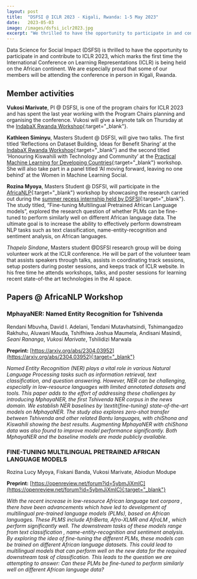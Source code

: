 ```yaml
---
layout: post
title:  "DSFSI @ ICLR 2023 - Kigali, Rwanda: 1-5 May 2023"
date:   2023-05-03
image: /images/dsfsi_iclr2023.jpg
excerpt: "We thrilled to have the opportunity to participate in and contribute to ICLR 2023 in Kigali"
---
```


Data Science for Social Impact (DSFSI) is thrilled to have the opportunity to participate in and contribute to ICLR 2023, which marks the first time the International Conference on Learning Representations (ICLR) is being held on the African continent. We are especially proud that some of our members will be attending the conference in person in Kigali, Rwanda.

## Member activities 

**Vukosi Marivate**, PI @ DSFSI, is one of the program chairs for ICLR 2023 and has spent the last year working with the Program Chairs planning and organising the conference. Vukosi will give a keynote talk on Thursday at the [IndabaX Rwanda Workshop](https://indabaxrwanda.github.io/){:target="_blank"}.

**Kathleen Siminyu**, Masters Student @ DSFSI, will give two talks. The first titled ‘Reflections on Dataset Building, Ideas for Benefit Sharing’ at the [IndabaX Rwanda Workshop](https://indabaxrwanda.github.io/){:target="_blank"} and the second titled ‘Honouring Kiswahili with Technology and Community’ at the [Practical Machine Learning for Developing Countries](https://pml4dc.github.io/iclr2023/){:target="_blank"} workshop. She will also take part in a panel titled ‘AI moving forward, leaving no one behind’ at the Women in Machine Learning Social. 

**Rozina Myoya**, Masters Student @ DSFSI, will participate in the [AfricaNLP](https://sites.google.com/view/africanlp2023/home){:target="_blank"} workshop by showcasing the research carried out during the [summer recess internship held by DSFSI](https://dsfsi.github.io/blog/Fiskani-Rozina-internship/){:target="_blank"}. The study titled, “Fine-tuning Multilingual Pretrained African Language models”, explored the research question of whether  PLMs can be fine-tuned to perform similarly well on different African language data. The ultimate goal is to increase the ability to effectively perform downstream NLP tasks such as text classification, name-entity-recognition and sentiment analysis, on African languages. 

*Thapelo Sindane*, Masters student @DSFSI research group will be doing volunteer work at the ICLR conference. He will be part of the volunteer team that assists speakers through talks,  assists  in coordinating track sessions, setup posters during poster sessions, and keeps track of ICLR website.  In his free time he attends workshops, talks, and poster sessions for learning recent state-of-the art technologies in the AI space.

## Papers @ AfricaNLP Workshop

### MphayaNER: Named Entity Recognition for Tshivenda
Rendani Mbuvha, David I. Adelani, Tendani Mutavhatsindi, Tshimangadzo Rakhuhu, Aluwani Mauda, Tshifhiwa Joshua Maumela, Andisani Masindi, *Seani Rananga*, *Vukosi Marivate*, Tshilidizi Marwala

**Preprint:** [https://arxiv.org/abs/2304.03952](https://arxiv.org/abs/2304.03952){:target="_blank"}

*Named Entity Recognition (NER) plays a vital role in various Natural Language Processing tasks such as information retrieval, text classification, and question answering. However, NER can be challenging, especially in low-resource languages with limited annotated datasets and tools. This paper adds to the effort of addressing these challenges by introducing MphayaNER, the first Tshivenda NER corpus in the news domain. We establish NER baselines by \textit{fine-tuning} state-of-the-art models on MphayaNER. The study also explores zero-shot transfer between Tshivenda and other related Bantu languages, with chiShona and Kiswahili showing the best results. Augmenting MphayaNER with chiShona data was also found to improve model performance significantly. Both MphayaNER and the baseline models are made publicly available.*

### FINE-TUNING MULTILINGUAL PRETRAINED AFRICAN LANGUAGE MODELS
Rozina Lucy Myoya, Fiskani Banda, Vukosi Marivate, Abiodun Modupe

**Preprint:** [https://openreview.net/forum?id=5ybmJiXmIC](https://openreview.net/forum?id=5ybmJiXmIC){:target="_blank"}

*With the recent increase in low-resource African language text corpora , there have been advancements which have led to development of multilingual pre-trained language models (PLMs), based on African languages. These PLMS include AfriBerta, Afro-XLMR and AfroLM  ,  which perform significantly well. The downstream tasks of these models range from text classification , name-entity-recognition and sentiment analysis. By exploring the idea of fine-tuning the different PLMs, these models can be trained on different African language datasets. This could lead to multilingual models that can perform well on the new data for the  required downstream task of classification. This leads to the question we are attempting to answer: Can these PLMs be fine-tuned to perform similarly well on different African language data?*
